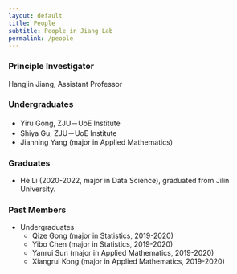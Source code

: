 ```yaml
---
layout: default
title: People
subtitle: People in Jiang Lab
permalink: /people
---
```


### Principle Investigator
Hangjin Jiang, Assistant Professor

### Undergraduates
- Yiru Gong, ZJU－UoE Institute 
- Shiya Gu, ZJU－UoE Institute
- Jianning Yang (major in Applied Mathematics)

### Graduates
- He Li (2020-2022, major in Data Science), graduated from Jilin University.

### Past Members
- Undergraduates
    - Qize Gong (major in Statistics, 2019-2020)
    - Yibo Chen (major in Statistics, 2019-2020)
    - Yanrui Sun (major in Applied Mathematics, 2019-2020)
    - Xiangrui Kong (major in Applied Mathematics, 2019-2020)





